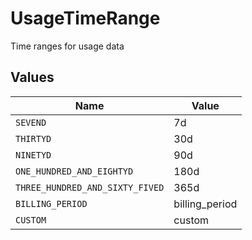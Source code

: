 # UsageTimeRange

Time ranges for usage data


## Values

| Name                            | Value                           |
| ------------------------------- | ------------------------------- |
| `SEVEND`                        | 7d                              |
| `THIRTYD`                       | 30d                             |
| `NINETYD`                       | 90d                             |
| `ONE_HUNDRED_AND_EIGHTYD`       | 180d                            |
| `THREE_HUNDRED_AND_SIXTY_FIVED` | 365d                            |
| `BILLING_PERIOD`                | billing_period                  |
| `CUSTOM`                        | custom                          |